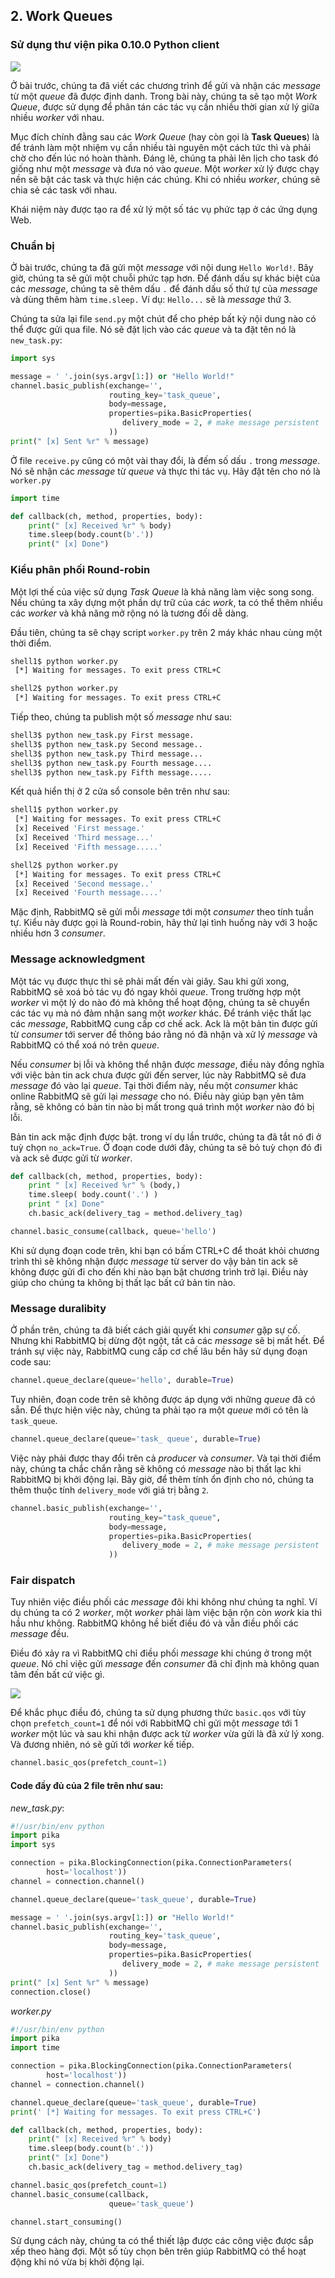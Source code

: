 ## 2. Work Queues

### Sử dụng thư viện pika 0.10.0 Python client

<img src="https://github.com/hoangdh/meditech-ghichep-rabbitmq/blob/master/images/2-python-two.png?raw=true" />

Ở bài trước, chúng ta đã viết các chương trình để gửi và nhận các *message* từ một *queue* đã được định danh. Trong bài này, chúng ta sẽ tạo một *Work Queue*, được sử dụng để phân tán các tác vụ cần nhiều thời gian xử lý giữa nhiều *worker* với nhau.

Mục đích chính đằng sau các *Work Queue* (hay còn gọi là **Task Queues**) là để tránh làm một nhiệm vụ cần nhiều tài nguyên một cách tức thì và phải chờ cho đến lúc nó hoàn thành. Đáng lẽ, chúng ta phải lên lịch cho task đó giống như một *message* và đưa nó vào *queue*. Một *worker* xử lý được chạy nền sẽ bật các task và thực hiện các chúng. Khi có nhiều *worker*, chúng sẽ chia sẻ các task với nhau.

Khái niệm này được tạo ra để xử lý một số tác vụ phức tạp ở các ứng dụng Web.

### Chuẩn bị

Ở bài trước, chúng ta đã gửi một *message* với nội dung `Hello World!`. Bây giờ, chúng ta sẽ gửi một chuỗi phức tạp hơn. Để đánh dấu sự khác biệt của các *message*, chúng ta sẽ thêm dấu `.` để đánh dấu số thứ tự của *message* và dùng thêm hàm `time.sleep.` Ví dụ: `Hello...` sẽ là *message* thứ 3.

Chúng ta sửa lại file `send.py` một chút để cho phép bất kỳ nội dung nào có thể được gửi qua file. Nó sẽ đặt lịch vào các *queue* và ta đặt tên nó là `new_task.py`:

```python
import sys

message = ' '.join(sys.argv[1:]) or "Hello World!"
channel.basic_publish(exchange='',
                      routing_key='task_queue',
                      body=message,
                      properties=pika.BasicProperties(
                         delivery_mode = 2, # make message persistent
                      ))
print(" [x] Sent %r" % message)
```

Ở file `receive.py` cũng có một vài thay đổi, là đếm số dấu `.` trong *message*. Nó sẽ nhận các *message* từ *queue* và thực thi tác vụ. Hãy đặt tên cho nó là `worker.py`

```python
import time

def callback(ch, method, properties, body):
    print(" [x] Received %r" % body)
    time.sleep(body.count(b'.'))
    print(" [x] Done")
```

### Kiểu phân phối Round-robin

Một lợi thế của việc sử dụng *Task Queue* là khả năng làm việc song song. Nếu chúng ta xây dựng một phần dự trữ của các *work*, ta có thể thêm nhiều các *worker* và khả năng mở rộng nó là tương đối dễ dàng.

Đầu tiên, chúng ta sẽ chạy script `worker.py` trên 2 máy khác nhau cùng một thời điểm.

```bash
shell1$ python worker.py
 [*] Waiting for messages. To exit press CTRL+C
```

```bash
shell2$ python worker.py
 [*] Waiting for messages. To exit press CTRL+C
```

Tiếp theo, chúng ta publish một số *message* như sau:

```bash
shell3$ python new_task.py First message.
shell3$ python new_task.py Second message..
shell3$ python new_task.py Third message...
shell3$ python new_task.py Fourth message....
shell3$ python new_task.py Fifth message.....
```

Kết quả hiển thị ở 2 cửa sổ console bên trên như sau:

```bash
shell1$ python worker.py
 [*] Waiting for messages. To exit press CTRL+C
 [x] Received 'First message.'
 [x] Received 'Third message...'
 [x] Received 'Fifth message.....'
```

```bash
shell2$ python worker.py
 [*] Waiting for messages. To exit press CTRL+C
 [x] Received 'Second message..'
 [x] Received 'Fourth message....'
```

Mặc định, RabbitMQ sẽ gửi mỗi *message* tới một *consumer* theo tính tuần tự. Kiểu này được gọi là Round-robin, hãy thử lại tình huống này với 3 hoặc nhiều hơn 3 *consumer*.

### Message acknowledgment

Một tác vụ được thực thi sẽ phải mất đến vài giây. Sau khi gửi xong, RabbitMQ sẽ xoá bỏ tác vụ đó ngay khỏi *queue*. Trong trường hợp một *worker* vì một lý do nào đó mà không thể hoạt động, chúng ta sẽ chuyển các tác vụ mà nó đảm nhận sang một *worker* khác. Để tránh việc thất lạc các *message*, RabbitMQ cung cấp cơ chế ack. Ack là một bản tin được gửi từ *consumer* tới server để thông báo rằng nó đã nhận và xử lý *message* và RabbitMQ có thể xoá nó trên *queue*.

Nếu *consumer* bị lỗi và không thể nhận được *message*, điều này đồng nghĩa với việc bản tin ack chưa được gửi đến server, lúc này RabbitMQ sẽ đưa *message* đó vào lại *queue*. Tại thời điểm này, nếu một *consumer* khác online RabbitMQ sẽ gửi lại *message* cho nó. Điều này giúp bạn yên tâm rằng, sẽ không có bản tin nào bị mất trong quá trình một *worker* nào đó bị lỗi.

Bản tin ack mặc định được bật. trong ví dụ lần trước, chúng ta đã tắt nó đi ở tuỳ chọn `no_ack=True`. Ở đoạn code dưới đây, chúng ta sẽ bỏ tuỳ chọn đó đi và ack sẽ được gửi từ *worker*.

```python
def callback(ch, method, properties, body):
    print " [x] Received %r" % (body,)
    time.sleep( body.count('.') )
    print " [x] Done"
    ch.basic_ack(delivery_tag = method.delivery_tag)

channel.basic_consume(callback, queue='hello')
```

Khi sử dụng đoạn code trên, khi bạn có bấm CTRL+C để thoát khỏi chương trình thì sẽ không nhận được *message* từ server do vậy bản tin ack sẽ không được gửi đi cho đến khi nào bạn bật chương trình trở lại. Điều này giúp cho chúng ta không bị thất lạc bất cứ bản tin nào.

### Message duralibity

Ở phần trên, chúng ta đã biết cách giải quyết khi *consumer* gặp sự cố. Nhưng khi RabbitMQ bị dừng đột ngột, tất cả các *message* sẽ bị mất hết. Để tránh sự việc này, RabbitMQ cung cấp cơ chế lâu bền hãy sử dụng đoạn code sau:

```python
channel.queue_declare(queue='hello', durable=True)
```

Tuy nhiên, đoạn code trên sẽ không được áp dụng với những *queue* đã có sẵn. Để thực hiện việc này, chúng ta phải tạo ra một *queue* mới có tên là `task_queue`.

```python
channel.queue_declare(queue='task_ queue', durable=True)
```

Việc này phải được thay đổi trên cả *producer* và *consumer*. Và tại thời điểm này, chúng ta chắc chắn rằng sẽ không có *message* nào bị thất lạc khi RabbitMQ bị khởi động lại. Bây giờ, để thêm tính ổn định cho nó, chúng ta thêm thuộc tính `delivery_mode` với giá trị bằng `2`.

```python
channel.basic_publish(exchange='',
                      routing_key="task_queue",
                      body=message,
                      properties=pika.BasicProperties(
                         delivery_mode = 2, # make message persistent
                      ))
```

### Fair dispatch

Tuy nhiên việc điều phối các *message* đôi khi không như chúng ta nghĩ. Ví dụ chúng ta có 2 *worker*, một *worker* phải làm việc bận rộn còn *work* kia thì hầu như không. RabbitMQ không hề biết điều đó và vẫn điều phối các *message* đều.

Điều đó xảy ra vì RabbitMQ chỉ điều phối *message* khi chúng ở trong một *queue*. Nó chỉ việc gửi *message* đến *consumer* đã chỉ định mà không quan tâm đến bất cứ việc gì.

<img src="https://github.com/hoangdh/meditech-ghichep-rabbitmq/blob/master/images/2-prefetch-count.png?raw=true" />

Để khắc phục điều đó, chúng ta sử dụng phương thức `basic.qos` với tùy chọn `prefetch_count=1` để nói với RabbitMQ chỉ gửi một *message* tới 1 *worker* một lúc và sau khi nhận được ack từ *worker* vừa gửi là đã xử lý xong. Và đương nhiên, nó sẽ gửi tới *worker* kế tiếp.

```python
channel.basic_qos(prefetch_count=1)
```


#### Code đầy đủ của 2 file trên như sau:

*new_task.py*:

```python
#!/usr/bin/env python
import pika
import sys

connection = pika.BlockingConnection(pika.ConnectionParameters(
        host='localhost'))
channel = connection.channel()

channel.queue_declare(queue='task_queue', durable=True)

message = ' '.join(sys.argv[1:]) or "Hello World!"
channel.basic_publish(exchange='',
                      routing_key='task_queue',
                      body=message,
                      properties=pika.BasicProperties(
                         delivery_mode = 2, # make message persistent
                      ))
print(" [x] Sent %r" % message)
connection.close()
```

*worker.py*

```python
#!/usr/bin/env python
import pika
import time

connection = pika.BlockingConnection(pika.ConnectionParameters(
        host='localhost'))
channel = connection.channel()

channel.queue_declare(queue='task_queue', durable=True)
print(' [*] Waiting for messages. To exit press CTRL+C')

def callback(ch, method, properties, body):
    print(" [x] Received %r" % body)
    time.sleep(body.count(b'.'))
    print(" [x] Done")
    ch.basic_ack(delivery_tag = method.delivery_tag)

channel.basic_qos(prefetch_count=1)
channel.basic_consume(callback,
                      queue='task_queue')

channel.start_consuming()
```

Sử dụng cách này, chúng ta có thể thiết lập được các công việc được sắp xếp theo hàng đợi. Một số tùy chọn bên trên giúp RabbitMQ có thể hoạt động khi nó vừa bị khởi động lại.